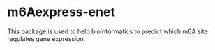 # m6Aexpress-enet
This package is used to help bioinformatics to predict which m6A site regulates gene expression.
